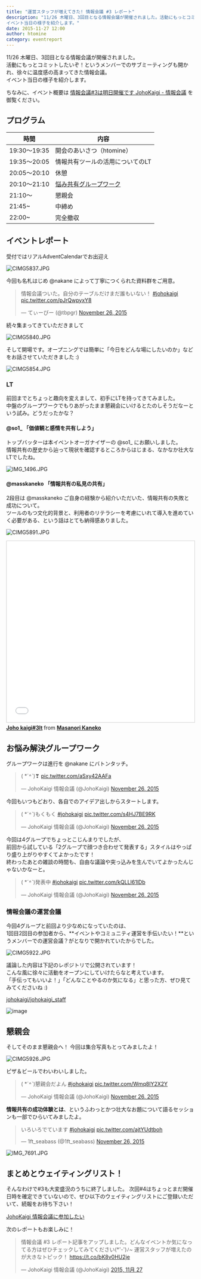 ```yaml
---
title: "運営スタッフが増えてきた! 情報会議 #3 レポート"
description: "11/26 木曜日、3回目となる情報会議が開催されました。活動にもっとコミットしたいぞ！というメンバーでのサブミーティングも開かれ、徐々に温度感の高まってきた情報会議。
イベント当日の様子を紹介します。"
date: 2015-11-27 12:00
author: htomine
category: eventreport
---
```


11/26 木曜日、3回目となる情報会議が開催されました。  
活動にもっとコミットしたいぞ！というメンバーでのサブミーティングも開かれ、徐々に温度感の高まってきた情報会議。  
イベント当日の様子を紹介します。  

ちなみに、イベント概要は [情報会議#3は明日開催です JohoKaigi - 情報会議](http://johokaigi.org/articles/2015/11/25/johokaigi-3.html) を御覧ください。

## プログラム

|時間|内容|
|----|----|
|19:30〜19:35|開会のあいさつ（htomine）|
|19:35〜20:05|情報共有ツールの活用についてのLT|
|20:05〜20:10|休憩|
|20:10〜21:10|[悩み共有グループワーク](http://johokaigi.org/tips/group-work-guide.html)|
|21:10〜|懇親会|
|21:45~|中締め|
|22:00~|完全撤収|

## イベントレポート

受付ではリアルAdventCalendarでお出迎え

![CIMG5837.JPG](https://qiita-image-store.s3.amazonaws.com/0/123/de8df632-89ab-60ab-2c11-25431605e3e9.jpeg)

今回も名札はじめ @nakane によって丁寧につくられた資料群をご用意。

<blockquote class="twitter-tweet" lang="en"><p lang="ja" dir="ltr">情報会議ついた。自分のテーブルだけまだ誰もいない！ <a href="https://twitter.com/hashtag/johokaigi?src=hash">#johokaigi</a> <a href="https://t.co/pJrQwpyxY8">pic.twitter.com/pJrQwpyxY8</a></p>&mdash; てぃーびー (@tbpgr) <a href="https://twitter.com/tbpgr/status/669824863213760512">November 26, 2015</a></blockquote>
<script async src="//platform.twitter.com/widgets.js" charset="utf-8"></script>

続々集まってきていただきまして

![CIMG5840.JPG](https://qiita-image-store.s3.amazonaws.com/0/123/245f8b32-3630-5d1b-e4f2-31dc1cdb19b2.jpeg)


そして開場です。オープニングでは簡単に「今日をどんな場にしたいのか」などをお話させていただきました :)

![CIMG5854.JPG](https://qiita-image-store.s3.amazonaws.com/0/123/ecc5eced-8cfb-b9e3-d66f-e638abec69fc.jpeg)

### LT

前回までとちょっと趣向を変えまして、初手にLTを持ってきてみました。  
中盤のグループワークでもりあがったまま懇親会にいけるとたのしそうだなーという試み。どうだったかな？

#### @so1_ 「価値観と感情を共有しよう」

トップバッターは本イベントオーガナイザーの @so1_ にお願いしました。  
情報共有の歴史から辿って現状を確認するところからはじまる、なかなか壮大なLTでしたね。

![IMG_1496.JPG](https://qiita-image-store.s3.amazonaws.com/0/123/04ca70e3-13b3-2e67-0734-be32017ab5ad.jpeg)

<script async class="speakerdeck-embed" data-id="289cd5ad9cc14b1bb49fb3e583f9067a" data-ratio="1.41436464088398" src="//speakerdeck.com/assets/embed.js"></script>

#### @masskaneko 「情報共有の私見の共有」

2段目は @masskaneko ご自身の経験から紹介いただいた、情報共有の失敗と成功について。  
ツールのもつ文化的背景と、利用者のリテラシーを考慮にいれて導入を進めていく必要がある、という話はとても納得感ありました。

![CIMG5891.JPG](https://qiita-image-store.s3.amazonaws.com/0/123/6c2ed11b-ebca-12b3-72c6-56a56f1e8ba6.jpeg)

<iframe src="//www.slideshare.net/slideshow/embed_code/key/BErc5Mp1J8XWdn" width="595" height="485" frameborder="0" marginwidth="0" marginheight="0" scrolling="no" style="border:1px solid #CCC; border-width:1px; margin-bottom:5px; max-width: 100%;" allowfullscreen> </iframe> <div style="margin-bottom:5px"> <strong> <a href="//www.slideshare.net/masskaneko/joho-kaigi3lt" title="Joho kaigi#3lt" target="_blank">Joho kaigi#3lt</a> </strong> from <strong><a href="//www.slideshare.net/masskaneko" target="_blank">Masanori Kaneko</a></strong> </div>

## お悩み解決グループワーク

グループワークは進行を @nakane にバトンタッチ。

<blockquote class="twitter-tweet" lang="en"><p lang="und" dir="ltr">( *´꒫`)❣ <a href="https://t.co/aSxy42AAFa">pic.twitter.com/aSxy42AAFa</a></p>&mdash; JohoKaigi 情報会議 (@JohoKaigi) <a href="https://twitter.com/JohoKaigi/status/669836995472920578">November 26, 2015</a></blockquote>
<script async src="//platform.twitter.com/widgets.js" charset="utf-8"></script>

今回もいつもどおり、各自でのアイデア出しからスタートします。

<blockquote class="twitter-tweet" lang="en"><p lang="ja" dir="ltr">( *´꒫`)もくもく <a href="https://twitter.com/hashtag/johokaigi?src=hash">#johokaigi</a> <a href="https://t.co/s4HJ7BE9RK">pic.twitter.com/s4HJ7BE9RK</a></p>&mdash; JohoKaigi 情報会議 (@JohoKaigi) <a href="https://twitter.com/JohoKaigi/status/669839994924601344">November 26, 2015</a></blockquote>
<script async src="//platform.twitter.com/widgets.js" charset="utf-8"></script>

今回は4グループでちょっとこじんまりでしたが、  
前回から試している「2グループで顔つき合わせて発表する」スタイルはやっぱり盛り上がりやすくてよかったです！  
終わったあとの雑談の時間も、自由な議論や突っ込みを生んでいてよかったんじゃないかなーと。

<blockquote class="twitter-tweet" lang="en"><p lang="ja" dir="ltr">( *´꒫`)発表中&#10;<a href="https://twitter.com/hashtag/johokaigi?src=hash">#johokaigi</a> <a href="https://t.co/kQLLI61lDb">pic.twitter.com/kQLLI61lDb</a></p>&mdash; JohoKaigi 情報会議 (@JohoKaigi) <a href="https://twitter.com/JohoKaigi/status/669847140894568448">November 26, 2015</a></blockquote>
<script async src="//platform.twitter.com/widgets.js" charset="utf-8"></script>

### 情報会議の運営会議

今回4グループと前回より少なめになっていたのは、  
1回目2回目の参加者から、**イベントやコミュニティ運営を手伝いたい！**というメンバーでの運営会議？がとなりで開かれていたからでした。

![CIMG5922.JPG](https://qiita-image-store.s3.amazonaws.com/0/123/c9b69eca-d1f3-7607-ea80-07c4853831fb.jpeg)

議論した内容は下記のレポジトリで公開されています！  
こんな風に徐々に活動をオープンにしていけたらなと考えています。  
「手伝ってもいいよ！」「どんなことやるのか気になる」と思った方、ぜひ見てみてくださいね :)

[johokaigi/johokaigi_staff](https://github.com/johokaigi/johokaigi_staff)

![image](https://qiita-image-store.s3.amazonaws.com/0/123/0bceb4a9-c33e-cbed-447f-04b0870989b2.png)

## 懇親会

そしてそのまま懇親会へ！
今回は集合写真もとってみましたよ！

![CIMG5926.JPG](https://qiita-image-store.s3.amazonaws.com/0/123/b65bd0f3-a3d6-36e0-9736-fdecb58d7714.jpeg)

ピザ＆ビールでわいわいしました。

<blockquote class="twitter-tweet" lang="en"><p lang="ja" dir="ltr">( *´꒫`)懇親会だよん&#10;<a href="https://twitter.com/hashtag/johokaigi?src=hash">#johokaigi</a> <a href="https://t.co/Wmq8IY2X2Y">pic.twitter.com/Wmq8IY2X2Y</a></p>&mdash; JohoKaigi 情報会議 (@JohoKaigi) <a href="https://twitter.com/JohoKaigi/status/669855811980554242">November 26, 2015</a></blockquote>
<script async src="//platform.twitter.com/widgets.js" charset="utf-8"></script>

**情報共有の成功体験とは**、というふわっとかつ壮大なお題について語るセッションも一部でひらいてみましたよ。

<blockquote class="twitter-tweet" lang="en"><p lang="ja" dir="ltr">いろいろでています <a href="https://twitter.com/hashtag/johokaigi?src=hash">#johokaigi</a> <a href="https://t.co/ajtYUdtboh">pic.twitter.com/ajtYUdtboh</a></p>&mdash; 1ft_seabass (@1ft_seabass) <a href="https://twitter.com/1ft_seabass/status/669861683418890240">November 26, 2015</a></blockquote>
<script async src="//platform.twitter.com/widgets.js" charset="utf-8"></script>

![IMG_7691.JPG](https://qiita-image-store.s3.amazonaws.com/0/123/4afc2426-b9e5-cdc0-5dd4-b12dbd9de3ea.jpeg)

## まとめとウェイティングリスト！

そんなわけで#3も大変盛況のうちに終了しました。
次回#4はちょっとまだ開催日時を確定できていないので、ぜひ以下のウェイティングリストにご登録いただいて、続報をお待ち下さい！

[JohoKaigi 情報会議に参加したい](https://docs.google.com/forms/d/1cVmHNgyveMsgkaD-GHky_wXEOypHC1AUEr7AwzoDGGk/viewform)

次のレポートもお楽しみに！

<blockquote class="twitter-tweet" lang="ja"><p lang="ja" dir="ltr">情報会議 #3 レポート記事をアップしました。どんなイベントか気になってる方はぜひチェックしてみてください(*&#39;-&#39;)ﾉ~&#10;運営スタッフが増えたのが大きなトピック！&#10;<a href="https://t.co/bK8v0HU2je">https://t.co/bK8v0HU2je</a></p>&mdash; JohoKaigi 情報会議 (@JohoKaigi) <a href="https://twitter.com/JohoKaigi/status/670103435971330048">2015, 11月 27</a></blockquote>
